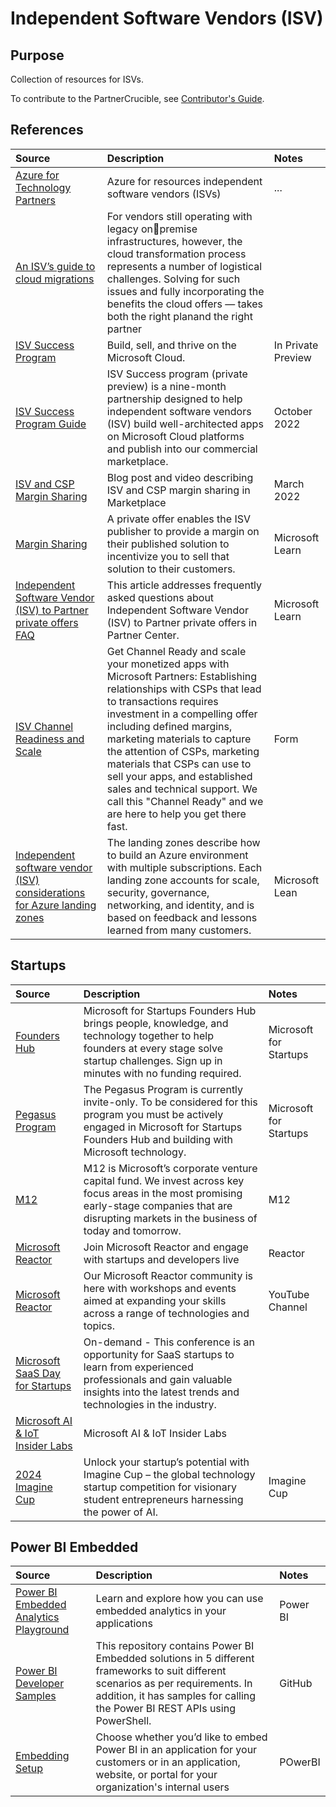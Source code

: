 # Independent Software Vendors (ISV)

## Purpose

Collection of resources for ISVs.

To contribute to the PartnerCrucible, see [Contributor's Guide](ContributorsGuide).

## References

Source | Description | Notes
:----- | :---------- | :----
[Azure for Technology Partners](https://azure.microsoft.com/en-us/partners/azure-technology-partners/)|Azure for resources  independent software vendors (ISVs)|...
[An ISV’s guide to cloud migrations](https://clouddamcdnprodep.azureedge.net/gdc/gdcj0LGCv/original?ocid=mkto_eml_em553276a1la1?ocid=eml_pg139698_gdc_comm_az&mkt_tok=MTU3LUdRRS0zODIAAAGJDpSZEHv23IXPKuY5L1YkPcSUD8F1IkTrINVkdovQ1XTJDG8kWjZt1lVqmRvPdC7I0-XjqnoLa8KnVUpZY_1_rUHFkegK-pS6lOfHcKWiD8iaO0fuXVo_) | For vendors still operating with legacy onpremise infrastructures, however, the cloud transformation process represents a number of logistical challenges. Solving for such issues and fully incorporating the benefits the cloud offers — takes both the right planand the right partner |
[ISV Success Program](https://www.microsoft.com/en-us/isv) | Build, sell, and thrive on the Microsoft Cloud.| In Private Preview
[ISV Success Program Guide](https://www.microsoft.com/content/dam/microsoft/final/en-us/microsoft-brand/documents/WhyMicrosoftCloudForISVs.pdf) | ISV Success program (private preview) is a nine-month partnership designed to help independent software vendors (ISV) build well-architected apps on Microsoft Cloud platforms and publish into our commercial marketplace. | October 2022
[ISV and CSP Margin Sharing](https://azure.microsoft.com/en-us/blog/scaling-cloud-solutions-to-new-heights-with-microsoft-s-partner-ecosystem/?culture=en-us&country=us) | Blog post and video describing ISV and CSP margin sharing in Marketplace | March 2022
[Margin Sharing](https://learn.microsoft.com/en-ca/partner-center/csp-commercial-marketplace-margins) | A private offer enables the ISV publisher to provide a margin on their published solution to incentivize you to sell that solution to their customers. | Microsoft Learn
[Independent Software Vendor (ISV) to Partner private offers FAQ](https://learn.microsoft.com/en-us/partner-center/marketplace/isv-csp-faq) | This article addresses frequently asked questions about Independent Software Vendor (ISV) to Partner private offers in Partner Center. | Microsoft Learn
[ISV Channel Readiness and Scale](https://forms.office.com/pages/responsepage.aspx?id=v4j5cvGGr0GRqy180BHbR1SFCIzNe21CsbfwhNualy5UMFNaSzJKRkE0VkhVR0wyRk9WUVNWUU5BNS4u) | Get Channel Ready and scale your monetized apps with Microsoft Partners: Establishing relationships with CSPs that lead to transactions requires investment in a compelling offer including defined margins, marketing materials to capture the attention of CSPs, marketing materials that CSPs can use to sell your apps, and established sales and technical support.  We call this "Channel Ready" and we are here to help you get there fast. | Form
[Independent software vendor (ISV) considerations for Azure landing zones](https://learn.microsoft.com/en-ca/azure/cloud-adoption-framework/ready/landing-zone/isv-landing-zone?tabs=mg-env-no%2Cminimal) |The landing zones describe how to build an Azure environment with multiple subscriptions. Each landing zone accounts for scale, security, governance, networking, and identity, and is based on feedback and lessons learned from many customers. | Microsoft Lean

## Startups

Source | Description | Notes
:----- | :-----  | :-----
[Founders Hub](https://www.microsoft.com/en-us/startups/) | Microsoft for Startups Founders Hub brings people, knowledge, and technology together to help founders at every stage solve startup challenges. Sign up in minutes with no funding required. | Microsoft for Startups
[Pegasus Program](https://www.microsoft.com/en-us/startups/pegasus) | The Pegasus Program is currently invite-only. To be considered for this program you must be actively engaged in Microsoft for Startups Founders Hub and building with Microsoft technology.  | Microsoft for Startups
[M12](https://m12.vc​)| M12 is Microsoft’s corporate venture capital fund. We invest across key focus areas in the most promising early-stage companies that are disrupting markets in the business of today and tomorrow. | M12
[Microsoft Reactor](https://developer.microsoft.com/en-us/reactor/) | Join Microsoft Reactor and engage with startups and developers live| Reactor
[Microsoft Reactor](https://www.youtube.com/c/MicrosoftReactor1)| Our Microsoft Reactor community is here with workshops and events aimed at expanding your skills across a range of technologies and topics. | YouTube Channel
[Microsoft SaaS Day for Startups](https://info.microsoft.com/WE-ISV-CATALOG-FY23-05May-09-Microsoft-SaaS-Academy-for-Startups-SREVM9822_Catalog-Display-Page.html?wt.mc_id=AID3058359_QSG_BLOG_640895) | On-demand - This conference is an opportunity for SaaS startups to learn from experienced professionals and gain valuable insights into the latest trends and technologies in the industry.  | 
[Microsoft AI & IoT Insider Labs](https://aiotlabs.microsoft.com/p/apply)| Microsoft AI & IoT Insider Labs
[2024 Imagine Cup](https://imaginecup.microsoft.com/en-us/Country/US) | Unlock your startup’s potential with Imagine Cup – the global technology startup competition for visionary student entrepreneurs harnessing the power of AI. | Imagine Cup

## Power BI Embedded
Source | Description | Notes
:----- | :---------- | :----
[Power BI Embedded Analytics Playground](https://playground.powerbi.com/en-us/) | Learn and explore how you can use embedded analytics in your applications| Power BI
[Power BI Developer Samples](https://github.com/Microsoft/PowerBI-Developer-Samples)| This repository contains Power BI Embedded solutions in 5 different frameworks to suit different scenarios as per requirements. In addition, it has samples for calling the Power BI REST APIs using PowerShell. | GitHub
[Embedding Setup](https://app.powerbi.com/embedsetup) | Choose whether you’d like to embed Power BI in an application for your customers or in an application, website, or portal for your organization's internal users | POwerBI
